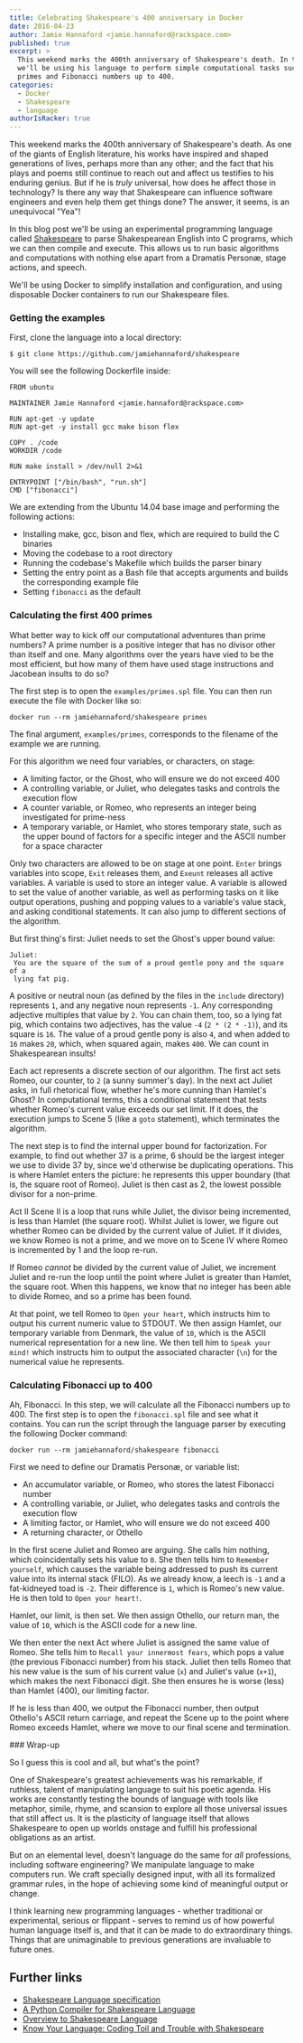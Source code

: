 ```yaml
---
title: Celebrating Shakespeare's 400 anniversary in Docker
date: 2016-04-23
author: Jamie Hannaford <jamie.hannaford@rackspace.com>
published: true
excerpt: >
  This weekend marks the 400th anniversary of Shakespeare's death. In this blog post,
  we'll be using his language to perform simple computational tasks such as calculating
  primes and Fibonacci numbers up to 400.
categories:
  - Docker
  - Shakespeare
  - language
authorIsRacker: true
---
```


This weekend marks the 400th anniversary of Shakespeare's death. As one of
the giants of English literature, his works have inspired and shaped
generations of lives, perhaps more than any other; and the fact
that his plays and poems still continue to reach out and affect us testifies to
his enduring genius. But if he is _truly_ universal, how does he affect those in
technology? Is there any way that Shakespeare can influence software engineers
and even help them get things done? The answer, it seems, is an unequivocal "Yea"!

In this blog post we'll be using an experimental programming language called
[Shakespeare](http://shakespearelang.sourceforge.net/) to parse Shakespearean
English into C programs, which we can then compile and execute. This allows
us to run basic algorithms and computations with nothing else apart from a
Dramatis Personæ, stage actions, and speech.

We'll be using Docker to simplify installation and configuration, and using
disposable Docker containers to run our Shakespeare files.

### Getting the examples

First, clone the language into a local directory:

```
$ git clone https://github.com/jamiehannaford/shakespeare
```

You will see the following Dockerfile inside:

```
FROM ubuntu

MAINTAINER Jamie Hannaford <jamie.hannaford@rackspace.com>

RUN apt-get -y update
RUN apt-get -y install gcc make bison flex

COPY . /code
WORKDIR /code

RUN make install > /dev/null 2>&1

ENTRYPOINT ["/bin/bash", "run.sh"]
CMD ["fibonacci"]
```

We are extending from the Ubuntu 14.04 base image and performing the following actions:

- Installing make, gcc, bison and flex, which are required to build the C binaries
- Moving the codebase to a root directory
- Running the codebase's Makefile which builds the parser binary
- Setting the entry point as a Bash file that accepts arguments
  and builds the corresponding example file
- Setting ``fibonacci`` as the default

### Calculating the first 400 primes

What better way to kick off our computational adventures than prime numbers?
A prime number is a positive integer that has no divisor other than
itself and one. Many algorithms over the years have
vied to be the most efficient, but how many of them have used stage
instructions and Jacobean insults to do so?

The first step is to open the `examples/primes.spl` file. You can then run
execute the file with Docker like so:

```
docker run --rm jamiehannaford/shakespeare primes
```

The final argument, `examples/primes`, corresponds to the filename of the example
we are running.

For this algorithm we need four variables, or characters, on stage:

- A limiting factor, or the Ghost, who will ensure we do not exceed 400
- A controlling variable, or Juliet, who delegates tasks and controls the execution flow
- A counter variable, or Romeo, who represents an integer being investigated for prime-ness
- A temporary variable, or Hamlet, who stores temporary state, such as the upper bound of
  factors for a specific integer and the ASCII number for a space character

Only two characters are allowed to be on stage at one point. `Enter` brings variables into
scope, `Exit` releases them, and `Exeunt` releases all active variables. A variable
is used to store an integer value. A variable is allowed to set the value of another variable,
as well as performing tasks on it like output operations, pushing and popping values
to a variable's value stack, and asking conditional statements. It can also jump
to different sections of the algorithm.

But first thing's first: Juliet needs to set the Ghost's upper bound value:

```
Juliet:
 You are the square of the sum of a proud gentle pony and the square of a
 lying fat pig.
```

A positive or neutral noun (as defined by the files in the `include` directory)
represents `1`, and any negative noun represents `-1`. Any corresponding
adjective multiples that value by `2`. You can chain them, too, so a lying fat pig,
which contains two adjectives, has the value `-4` (`2 * (2 * -1)`), and its square
is `16`. The value of a proud gentle pony is also `4`, and when added to `16`
makes `20`, which, when squared again, makes `400`. We can count in Shakespearean insults!

Each act represents a discrete section of our algorithm. The first act sets
Romeo, our counter, to `2` (a sunny summer's day). In the next act Juliet asks,
in full rhetorical flow, whether he's more cunning than Hamlet's Ghost? In
computational terms, this a conditional statement that tests whether Romeo's
current value exceeds our set limit. If it does, the execution jumps to Scene 5
(like a `goto` statement), which terminates the algorithm.

The next step is to find the internal upper bound for factorization. For example,
to find out whether 37 is a prime, 6 should be the largest integer we use to divide
37 by, since we'd otherwise be duplicating operations. This is where Hamlet enters
the picture: he represents this upper boundary (that is, the square root of Romeo).
Juliet is then cast as 2, the lowest possible divisor for a non-prime.

Act II Scene II is a loop that runs while Juliet, the divisor being incremented,
is less than Hamlet (the square root). Whilst Juliet is lower, we figure out
whether Romeo can be divided by the current value of Juliet. If it divides,
we know Romeo is not a prime, and we move on to Scene IV where Romeo is incremented
by 1 and the loop re-run.

If Romeo _cannot_ be divided by the current value of Juliet, we increment
Juliet and re-run the loop until the point where Juliet is greater than Hamlet, the
square root. When this happens, we know that no integer has been able to divide
Romeo, and so a prime has been found.

At that point, we tell Romeo to `Open your heart`, which instructs him to output
his current numeric value to STDOUT. We then assign Hamlet, our temporary variable from
Denmark, the value of `10`, which is the ASCII numerical representation for a new line.
We then tell him to `Speak your mind!` which instructs him to output the associated
character (`\n`) for the numerical value he represents.

### Calculating Fibonacci up to 400

Ah, Fibonacci. In this step, we will calculate all the Fibonacci numbers up to 400.
The first step is to open the `fibonacci.spl` file and see what it contains.
You can run the script through the language parser by executing the following Docker
command:

```
docker run --rm jamiehannaford/shakespeare fibonacci
```

First we need to define our Dramatis Personæ, or variable list:

- An accumulator variable, or Romeo, who stores the latest Fibonacci number
- A controlling variable, or Juliet, who delegates tasks and controls the execution flow
- A limiting factor, or Hamlet, who will ensure we do not exceed 400
- A returning character, or Othello

In the first scene Juliet and Romeo are arguing. She calls him nothing, which
coincidentally sets his value to `0`. She then tells him to `Remember yourself`,
which causes the variable being addressed to push its current value
into its internal stack (FILO). As we already know, a leech is `-1` and a
fat-kidneyed toad is `-2`. Their difference is `1`, which is Romeo's new value. He
is then told to `Open your heart!`.

Hamlet, our limit, is then set. We then assign Othello, our return man, the
value of `10`, which is the ASCII code for a new line.

We then enter the next Act where Juliet is assigned the same value of Romeo. She
tells him to `Recall your innermost fears`, which pops a value (the previous Fibonacci
number) from his stack. Juliet then tells Romeo that his new value is the sum of his
current value (`x`) and Juliet's value (`x+1`), which makes the next Fibonacci digit.
She then ensures he is worse (less) than Hamlet (400), our limiting factor.

If he is less than 400, we output the Fibonacci number, then output Othello's ASCII
return carriage, and repeat the Scene up to the point where Romeo exceeds Hamlet, where
we move to our final scene and termination.

### Wrap-up

So I guess this is cool and all, but what's the point?

One of Shakespeare's greatest achievements was his remarkable, if ruthless, talent of
manipulating language to suit his poetic agenda. His works are constantly testing
the bounds of language with tools like metaphor, simile, rhyme, and scansion to
explore all those universal issues that still affect us. It is the plasticity of language
itself that allows Shakespeare to open up worlds onstage and fulfill his professional
obligations as an artist.

But on an elemental level, doesn't language do the same for _all_ professions, including
software engineering? We manipulate language to make computers run. We craft specially
designed input, with all its formalized grammar rules, in the hope of achieving some
kind of meaningful output or change.

I think learning new programming languages - whether traditional or experimental, serious or
flippant - serves to remind us of how powerful human language itself is, and that it can be
made to do extraordinary things. Things that are unimaginable to previous generations
are invaluable to future ones.

## Further links

- [Shakespeare Language specification](http://shakespearelang.sourceforge.net/report/shakespeare/)
- [A Python Compiler for Shakespeare Language](https://github.com/drsam94/Spl)
- [Overview to Shakespeare Language](https://en.wikipedia.org/wiki/Shakespeare_Programming_Language)
- [Know Your Language: Coding Toil and Trouble with Shakespeare](http://motherboard.vice.com/read/know-your-language-coding-toil-and-trouble-with-shakespeare)
